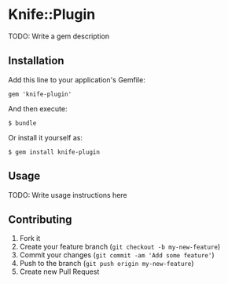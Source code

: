 # Knife::Plugin

TODO: Write a gem description

## Installation

Add this line to your application's Gemfile:

    gem 'knife-plugin'

And then execute:

    $ bundle

Or install it yourself as:

    $ gem install knife-plugin

## Usage

TODO: Write usage instructions here

## Contributing

1. Fork it
2. Create your feature branch (`git checkout -b my-new-feature`)
3. Commit your changes (`git commit -am 'Add some feature'`)
4. Push to the branch (`git push origin my-new-feature`)
5. Create new Pull Request
